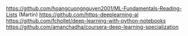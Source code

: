https://github.com/hoangcuongnguyen2001/ML-Fundamentals-Reading-Lists (Martin)
https://github.com/https-deeplearning-ai
https://github.com/fchollet/deep-learning-with-python-notebooks
https://github.com/amanchadha/coursera-deep-learning-specialization
